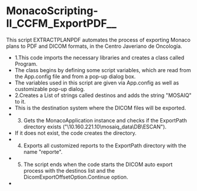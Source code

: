 # MonacoScripting-II_CCFM_ExportPDF__
 This script EXTRACTPLANPDF automates the process of exporting Monaco plans to PDF and DICOM formats, in the Centro Javeriano de Oncología. 
 * 1.This code imports the necessary libraries and creates a class called Program. 
 * The class begins by defining some script variables, which are read from the App.config file and from a pop-up dialog box.
 * The variables used in this script are given via App.config as well as customizable pop-up dialog.
 * 2.Creates a List of strings called destinos and adds the string "MOSAIQ" to it. 
 * This is the destination system where the DICOM files will be exported.
 * 3. Gets the MonacoApplication instance and checks if the ExportPath directory exists ("\\10.160.221.10\mosaiq_data\DB\ESCAN").
 * If it does not exist, the code creates the directory.
 * 4. Exports all customized reports to the ExportPath directory with the name "reporte".
 * 5. The script ends when the code starts the DICOM auto export process with the destinos list and the DicomExportOffsetOption.Continue option.
 *
